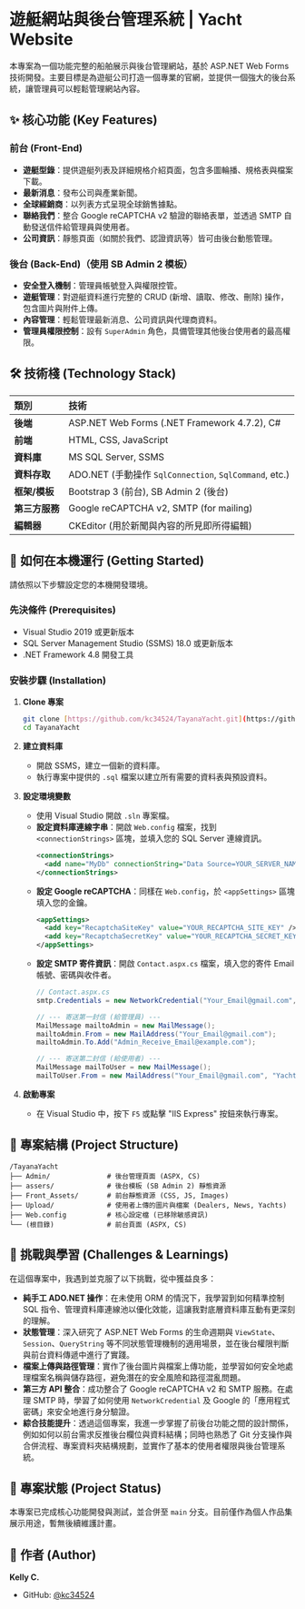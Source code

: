 # 遊艇網站與後台管理系統 | Yacht Website

本專案為一個功能完整的船舶展示與後台管理網站，基於 ASP.NET Web Forms 技術開發。主要目標是為遊艇公司打造一個專業的官網，並提供一個強大的後台系統，讓管理員可以輕鬆管理網站內容。
## ✨ 核心功能 (Key Features)

### 前台 (Front-End)
- **遊艇型錄**：提供遊艇列表及詳細規格介紹頁面，包含多圖輪播、規格表與檔案下載。
- **最新消息**：發布公司與產業新聞。
- **全球經銷商**：以列表方式呈現全球銷售據點。
- **聯絡我們**：整合 Google reCAPTCHA v2 驗證的聯絡表單，並透過 SMTP 自動發送信件給管理員與使用者。
- **公司資訊**：靜態頁面（如關於我們、認證資訊等）皆可由後台動態管理。

### 後台 (Back-End)（使用 SB Admin 2 模板）
- **安全登入機制**：管理員帳號登入與權限控管。
- **遊艇管理**：對遊艇資料進行完整的 CRUD (新增、讀取、修改、刪除) 操作，包含圖片與附件上傳。
- **內容管理**：輕鬆管理最新消息、公司資訊與代理商資料。
- **管理員權限控制**：設有 `SuperAdmin` 角色，具備管理其他後台使用者的最高權限。

## 🛠️ 技術棧 (Technology Stack)

| 類別 | 技術 |
| :--- | :--- |
| **後端** | ASP.NET Web Forms (.NET Framework 4.7.2), C# |
| **前端** | HTML, CSS, JavaScript |
| **資料庫** | MS SQL Server, SSMS |
| **資料存取** | ADO.NET (手動操作 `SqlConnection`, `SqlCommand`, etc.) |
| **框架/模板**| Bootstrap 3 (前台), SB Admin 2 (後台) |
| **第三方服務**| Google reCAPTCHA v2, SMTP (for mailing) |
| **編輯器** | CKEditor (用於新聞與內容的所見即所得編輯) |


## 🚀 如何在本機運行 (Getting Started)

請依照以下步驟設定您的本機開發環境。

### **先決條件 (Prerequisites)**
- Visual Studio 2019 或更新版本
- SQL Server Management Studio (SSMS) 18.0 或更新版本
- .NET Framework 4.8 開發工具

### **安裝步驟 (Installation)**

1.  **Clone 專案**
    ```bash
    git clone [https://github.com/kc34524/TayanaYacht.git](https://github.com/kc34524/TayanaYacht.git)
    cd TayanaYacht
    ```
2.  **建立資料庫**
    - 開啟 SSMS，建立一個新的資料庫。
    - 執行專案中提供的 `.sql` 檔案以建立所有需要的資料表與預設資料。

3.  **設定環境變數**
    - 使用 Visual Studio 開啟 `.sln` 專案檔。
    - **設定資料庫連線字串**：開啟 `Web.config` 檔案，找到 `<connectionStrings>` 區塊，並填入您的 SQL Server 連線資訊。
      ```xml
      <connectionStrings>
        <add name="MyDb" connectionString="Data Source=YOUR_SERVER_NAME;Initial Catalog=YOUR_DB_NAME;User ID=YOUR_USERNAME;Password=YOUR_PASSWORD" providerName="System.Data.SqlClient" />
      </connectionStrings>
      ```
    - **設定 Google reCAPTCHA**：同樣在 `Web.config`，於 `<appSettings>` 區塊填入您的金鑰。
      ```xml
      <appSettings>
        <add key="RecaptchaSiteKey" value="YOUR_RECAPTCHA_SITE_KEY" />
        <add key="RecaptchaSecretKey" value="YOUR_RECAPTCHA_SECRET_KEY" />
      </appSettings>
      ```
    - **設定 SMTP 寄件資訊**：開啟 `Contact.aspx.cs` 檔案，填入您的寄件 Email 帳號、密碼與收件者。
      ```csharp
      // Contact.aspx.cs
      smtp.Credentials = new NetworkCredential("Your_Email@gmail.com", "Your_Google_App_Password"); // 建議使用 Google 應用程式密碼
      
      // --- 寄送第一封信 (給管理員) ---
      MailMessage mailtoAdmin = new MailMessage();
      mailtoAdmin.From = new MailAddress("Your_Email@gmail.com");
      mailtoAdmin.To.Add("Admin_Receive_Email@example.com"); 

      // --- 寄送第二封信 (給使用者) ---
      MailMessage mailToUser = new MailMessage();
      mailToUser.From = new MailAddress("Your_Email@gmail.com", "Yachts"); // 可以加上寄件人名稱

      ```

4.  **啟動專案**
    - 在 Visual Studio 中，按下 `F5` 或點擊 "IIS Express" 按鈕來執行專案。



## 📁 專案結構 (Project Structure)
```
/TayanaYacht
├── Admin/              # 後台管理頁面 (ASPX, CS)
├── assers/             # 後台模板 (SB Admin 2) 靜態資源
├── Front_Assets/       # 前台靜態資源 (CSS, JS, Images)
├── Upload/             # 使用者上傳的圖片與檔案 (Dealers, News, Yachts)
├── Web.config          # 核心設定檔 (已移除敏感資訊)
└── (根目錄)             # 前台頁面 (ASPX, CS)
```
## 🧠 挑戰與學習 (Challenges & Learnings)

在這個專案中，我遇到並克服了以下挑戰，從中獲益良多：

* **純手工 ADO.NET 操作**：在未使用 ORM 的情況下，我學習到如何精準控制 SQL 指令、管理資料庫連線池以優化效能，這讓我對底層資料庫互動有更深刻的理解。
* **狀態管理**：深入研究了 ASP.NET Web Forms 的生命週期與 `ViewState`、`Session`、`QueryString` 等不同狀態管理機制的適用場景，並在後台權限判斷與前台資料傳遞中進行了實踐。
* **檔案上傳與路徑管理**：實作了後台圖片與檔案上傳功能，並學習如何安全地處理檔案名稱與儲存路徑，避免潛在的安全風險和路徑混亂問題。
* **第三方 API 整合**：成功整合了 Google reCAPTCHA v2 和 SMTP 服務。在處理 SMTP 時，學習了如何使用 `NetworkCredential` 及 Google 的「應用程式密碼」來安全地進行身分驗證。
* **綜合技能提升**：透過這個專案，我進一步掌握了前後台功能之間的設計關係，例如如何以前台需求反推後台欄位與資料結構；同時也熟悉了 Git 分支操作與合併流程、專案資料夾結構規劃，並實作了基本的使用者權限與後台管理系統。


## 📝 專案狀態 (Project Status)

本專案已完成核心功能開發與測試，並合併至 `main` 分支。目前僅作為個人作品集展示用途，暫無後續維護計畫。

## 👤 作者 (Author)

**Kelly C.**
* GitHub: [@kc34524](https://github.com/kc34524)
